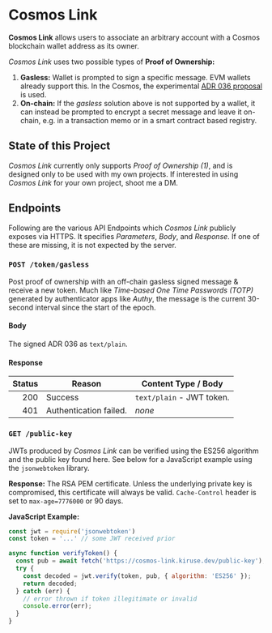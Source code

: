 # Cosmos Link
**Cosmos Link** allows users to associate an arbitrary account with a Cosmos blockchain wallet address as its owner.

*Cosmos Link* uses two possible types of **Proof of Ownership:**

1. **Gasless:** Wallet is prompted to sign a specific message. EVM wallets already support this. In the Cosmos, the experimental [ADR 036 proposal](https://github.com/cosmos/cosmos-sdk/blob/main/docs/architecture/adr-036-arbitrary-signature.md) is used.
2. **On-chain:** If the *gasless* solution above is not supported by a wallet, it can instead be prompted to encrypt a secret message and leave it on-chain, e.g. in a transaction memo or in a smart contract based registry.

## State of this Project
*Cosmos Link* currently only supports *Proof of Ownership (1)*, and is designed only to be used with my own projects. If interested in using *Cosmos Link* for your own project, shoot me a DM.

## Endpoints
Following are the various API Endpoints which *Cosmos Link* publicly exposes via HTTPS. It specifies *Parameters*, *Body*, and *Response*. If one of these are missing, it is not expected by the server.

### `POST /token/gasless`
Post proof of ownership with an off-chain gasless signed message & receive a new token. Much like *Time-based One Time Passwords (TOTP)* generated by authenticator apps like *Authy*, the message is the current 30-second interval since the start of the epoch.

#### Body
The signed ADR 036 as `text/plain`.

#### Response
| Status | Reason                 | Content Type / Body       |
| -----: | ---------------------- | ------------------------- |
|    200 | Success                | `text/plain` - JWT token. |
|    401 | Authentication failed. | *none*                    |

### `GET /public-key`
JWTs produced by *Cosmos Link* can be verified using the ES256 algorithm and the public key found here. See below for a JavaScript example using the `jsonwebtoken` library.

**Response:** The RSA PEM certificate. Unless the underlying private key is compromised, this certificate will always be valid. `Cache-Control` header is set to `max-age=7776000` or 90 days.

**JavaScript Example:**
```javascript
const jwt = require('jsonwebtoken')
const token = '...' // some JWT received prior

async function verifyToken() {
  const pub = await fetch('https://cosmos-link.kiruse.dev/public-key');
  try {
    const decoded = jwt.verify(token, pub, { algorithm: 'ES256' });
    return decoded;
  } catch (err) {
    // error thrown if token illegitimate or invalid
    console.error(err);
  }
}
```
